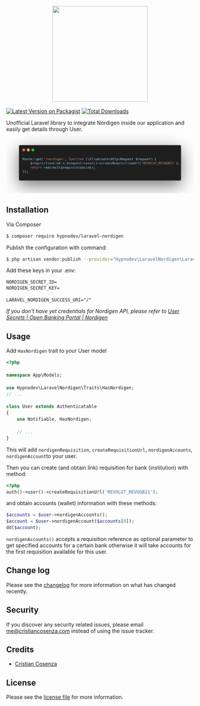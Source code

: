 <p align="center">
  <img width="256" height="256" src="https://raw.githubusercontent.com/hypnodev/laravel-nordigen/master/assets/logo.png">
</p>

[![Latest Version on Packagist][ico-version]][link-packagist]
[![Total Downloads][ico-downloads]][link-downloads]

Unofficial Laravel library to integrate Nordigen inside our application and easily get details through User.
![banner](./assets/banner.png)

## Installation

Via Composer

``` bash
$ composer require hypnodev/laravel-nordigen
```

Publish the configuration with command:
```bash
$ php artisan vendor:publish --provider="Hypnodev\LaravelNordigen\LaravelNordigenServiceProvider" 
```

Add these keys in your .env:
```dotenv
NORDIGEN_SECRET_ID=
NORDIGEN_SECRET_KEY=

LARAVEL_NORDIGEN_SUCCESS_URI="/"
```
_If you don't have yet credentials for Nordigen API, please refer to [User Secrets | Open Banking Portal | Nordigen](https://ob.nordigen.com/user-secrets/)_

## Usage
Add `HasNordigen` trait to your User model
```php
<?php

namespace App\Models;

use Hypnodev\LaravelNordigen\Traits\HasNordigen;
// ...

class User extends Authenticatable
{
    use Notifiable, HasNordigen;
    
    // ...
}
```

This will add `nordigenRequisition`, `createRequisitionUrl`, `nordigenAccounts`, `nordigenAccount`to your user.

Then you can create (and obtain link) requisition for bank (institution) with method:
```php
<?php
auth()->user()->createRequisitionUrl('REVOLUT_REVOGB21');
```

and obtain accounts (wallet) information with these methods:
````php
$accounts = $user->nordigenAccounts();
$account = $user->nordigenAccount($accounts[0]);
dd($account);
````

`nordigenAccounts()` accepts a requisition reference as optional parameter to get specified accounts for a certain bank otherwise it will take accounts for the first requisition available for this user.

## Change log

Please see the [changelog](changelog.md) for more information on what has changed recently.

## Security

If you discover any security related issues, please email me@cristiancosenza.com instead of using the issue tracker.

## Credits

- [Cristian Cosenza][link-author]

## License

Please see the [license file](license.md) for more information.

[ico-version]: https://img.shields.io/packagist/v/hypnodev/laravel-nordigen.svg?style=flat-square
[ico-downloads]: https://img.shields.io/packagist/dt/hypnodev/laravel-nordigen.svg?style=flat-square
[ico-travis]: https://img.shields.io/travis/hypnodev/laravel-nordigen/master.svg?style=flat-square
[ico-styleci]: https://styleci.io/repos/12345678/shield

[link-packagist]: https://packagist.org/packages/hypnodev/laravel-nordigen
[link-downloads]: https://packagist.org/packages/hypnodev/laravel-nordigen
[link-author]: https://github.com/hypnodev
